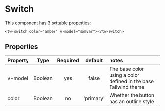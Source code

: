 # Switch

This component has 3 settable properties:

```vue
<tw-switch color="amber" v-model="somvar"></tw-switch>
```
## Properties

| Property |  Type   | Required | default | notes                                                           |
|:---------|:-------:|:--------:|:-------:|:----------------------------------------------------------------|
| v-model  | Boolean |   yes    |  false  | The base color using a color defined in the base Tailwind theme |
| color    | Boolean |    no    | 'primary' | Whether the button has an outline style                         |

